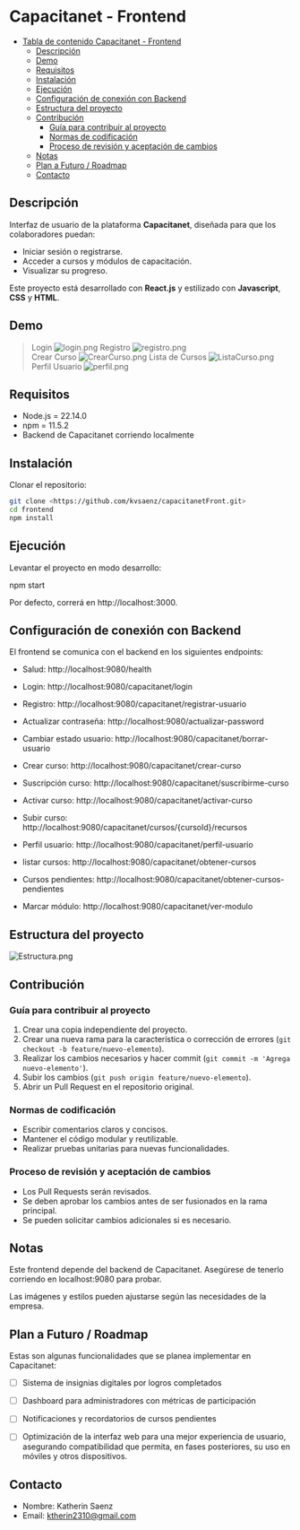 
# Capacitanet - Frontend

<!-- TOC -->
* [Tabla de contenido Capacitanet - Frontend](#tabla-de-contenido-capacitanet---frontend)
  * [Descripción](#descripción)
  * [Demo](#demo)
  * [Requisitos](#requisitos)
  * [Instalación](#instalación)
  * [Ejecución](#ejecución)
  * [Configuración de conexión con Backend](#configuración-de-conexión-con-backend)
  * [Estructura del proyecto](#estructura-del-proyecto)
  * [Contribución](#contribución)
    * [Guía para contribuir al proyecto](#guía-para-contribuir-al-proyecto)
    * [Normas de codificación](#normas-de-codificación)
    * [Proceso de revisión y aceptación de cambios](#proceso-de-revisión-y-aceptación-de-cambios)
  * [Notas](#notas)
  * [Plan a Futuro / Roadmap](#plan-a-futuro--roadmap)
  * [Contacto](#contacto)
<!-- TOC -->

## Descripción
Interfaz de usuario de la plataforma **Capacitanet**, diseñada para que los colaboradores puedan:

- Iniciar sesión o registrarse.
- Acceder a cursos y módulos de capacitación.
- Visualizar su progreso.

Este proyecto está desarrollado con **React.js** y estilizado con **Javascript**, **CSS** y **HTML**.

## Demo

> Login
![login.png](resource/login.png)
> Registro
![registro.png](resource/registro.png)  
> Crear Curso
![CrearCurso.png](resource/CrearCurso.png)
> Lista de Cursos
![ListaCurso.png](resource/ListaCurso.png)
> Perfil Usuario
![perfil.png](resource/perfil.png)

## Requisitos

- Node.js = 22.14.0  
- npm = 11.5.2  
- Backend de Capacitanet corriendo localmente


## Instalación

Clonar el repositorio:

```bash
git clone <https://github.com/kvsaenz/capacitanetFront.git>
cd frontend
npm install
```
## Ejecución

Levantar el proyecto en modo desarrollo:

npm start


Por defecto, correrá en http://localhost:3000.

## Configuración de conexión con Backend

El frontend se comunica con el backend en los siguientes endpoints:

- Salud: http://localhost:9080/health

- Login: http://localhost:9080/capacitanet/login

- Registro: http://localhost:9080/capacitanet/registrar-usuario

- Actualizar contraseña: http://localhost:9080/actualizar-password

- Cambiar estado usuario: http://localhost:9080/capacitanet/borrar-usuario

- Crear curso: http://localhost:9080/capacitanet/crear-curso

- Suscripción curso: http://localhost:9080/capacitanet/suscribirme-curso

- Activar curso: http://localhost:9080/capacitanet/activar-curso

- Subir curso: http://localhost:9080/capacitanet/cursos/{cursoId}/recursos

- Perfil usuario: http://localhost:9080/capacitanet/perfil-usuario

- listar cursos: http://localhost:9080/capacitanet/obtener-cursos

- Cursos pendientes: http://localhost:9080/capacitanet/obtener-cursos-pendientes

- Marcar módulo: http://localhost:9080/capacitanet/ver-modulo

## Estructura del proyecto
![Estructura.png](resource/Estructura.png)
## Contribución
### Guía para contribuir al proyecto
1. Crear una copia independiente del proyecto.
2. Crear una nueva rama para la característica o corrección de errores (`git checkout -b feature/nuevo-elemento`).
3. Realizar los cambios necesarios y hacer commit (`git commit -m 'Agrega nuevo-elemento'`).
4. Subir los cambios (`git push origin feature/nuevo-elemento`).
5. Abrir un Pull Request en el repositorio original.
### Normas de codificación
- Escribir comentarios claros y concisos.
- Mantener el código modular y reutilizable.
- Realizar pruebas unitarias para nuevas funcionalidades.
### Proceso de revisión y aceptación de cambios
- Los Pull Requests serán revisados.
- Se deben aprobar los cambios antes de ser fusionados en la rama principal.
- Se pueden solicitar cambios adicionales si es necesario.

## Notas

Este frontend depende del backend de Capacitanet. Asegúrese de tenerlo corriendo en localhost:9080 para probar.

Las imágenes y estilos pueden ajustarse según las necesidades de la empresa.

## Plan a Futuro / Roadmap

Estas son algunas funcionalidades que se planea implementar en Capacitanet:

- [ ] Sistema de insignias digitales por logros completados
- [ ] Dashboard para administradores con métricas de participación
- [ ] Notificaciones y recordatorios de cursos pendientes
- [ ] Optimización de la interfaz web para una mejor experiencia de usuario, asegurando compatibilidad que permita, en fases posteriores, su uso en móviles y otros dispositivos.


## Contacto
- Nombre: Katherin Saenz
- Email: ktherin2310@gmail.com
